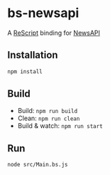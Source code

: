 # bs-newsapi

A [ReScript](https://rescript-lang.org/) binding for [NewsAPI](https://newsapi.org/)

## Installation

```sh
npm install
```

## Build

- Build: `npm run build`
- Clean: `npm run clean`
- Build & watch: `npm run start`

## Run

```sh
node src/Main.bs.js
```